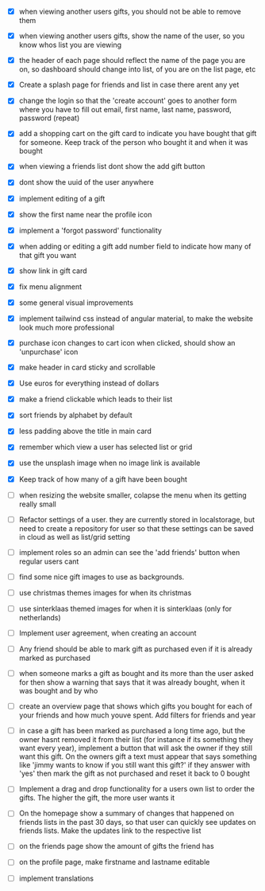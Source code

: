 - [x] when viewing another users gifts, you should not be able to remove them
- [x] when viewing another users gifts, show the name of the user, so you know whos list you are viewing
- [x] the header of each page should reflect the name of the page you are on, so dashboard should change into list, of you are on the list page, etc
- [x] Create a splash page for friends and list in case there arent any yet
- [x] change the login so that the 'create account' goes to another form where you have to fill out email, first name, last name, password, password (repeat)
- [x] add a shopping cart on the gift card to indicate you have bought that gift for someone. Keep track of the person who bought it and when it was bought
- [x] when viewing a friends list dont show the add gift button
- [x] dont show the uuid of the user anywhere
- [x] implement editing of a gift
- [x] show the first name near the profile icon
- [x] implement a 'forgot password' functionality
- [x] when adding or editing a gift add number field to indicate how many of that gift you want
- [x] show link in gift card
- [x] fix menu alignment
- [x] some general visual improvements
- [x] implement tailwind css instead of angular material, to make the website look much more professional
- [x] purchase icon changes to cart icon when clicked, should show an 'unpurchase' icon
- [x] make header in card sticky and scrollable
- [x] Use euros for everything instead of dollars
- [x] make a friend clickable which leads to their list
- [x] sort friends by alphabet by default
- [x] less padding above the title in main card
- [x] remember which view a user has selected list or grid
- [x] use the unsplash image when no image link is available
- [x] Keep track of how many of a gift have been bought
- [ ] when resizing the website smaller, colapse the menu when its getting really small
- [ ] Refactor settings of a user. they are currently stored in localstorage, but need to create a repository for user so that these settings can be saved in cloud as well as list/grid setting
- [ ] implement roles so an admin can see the 'add friends' button when regular users cant
- [ ] find some nice gift images to use as backgrounds.
- [ ] use christmas themes images for when its christmas
- [ ] use sinterklaas themed images for when it is sinterklaas (only for netherlands)
- [ ] Implement user agreement, when creating an account

- [ ] Any friend should be able to mark gift as purchased even if it is already marked as purchased
- [ ] when someone marks a gift as bought and its more than the user asked for then show a warning that says that it was already bought, when it was bought and by who
- [ ] create an overview page that shows which gifts you bought for each of your friends and how much youve spent. Add filters for friends and year
- [ ] in case a gift has been marked as purchased a long time ago, but the owner hasnt removed it from their list (for instance if its something they want every year), implement a button that will ask the owner if they still want this gift. On the owners gift a text must appear that says something like 'jimmy wants to know if you still want this gift?' if they answer with 'yes' then mark the gift as not purchased and reset it back to 0 bought
- [ ] Implement a drag and drop functionality for a users own list to order the gifts. The higher the gift, the more user wants it
- [ ] On the homepage show a summary of changes that happened on friends lists in the past 30 days, so that user can quickly see updates on friends lists. Make the updates link to the respective list
- [ ] on the friends page show the amount of gifts the friend has
- [ ] on the profile page, make firstname and lastname editable
- [ ] implement translations